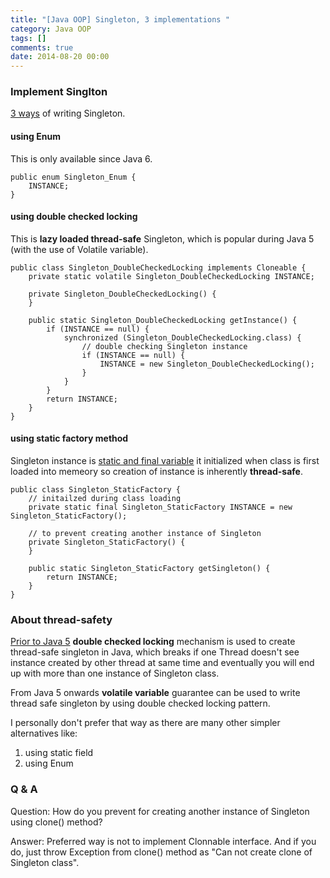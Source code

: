 ```yaml
---
title: "[Java OOP] Singleton, 3 implementations "
category: Java OOP
tags: []
comments: true
date: 2014-08-20 00:00
---
```



### Implement Singlton

[3 ways](http://javarevisited.blogspot.sg/2012/07/why-enum-singleton-are-better-in-java.html) of writing Singleton.

#### using Enum

This is only available since Java 6.

    public enum Singleton_Enum {
    	INSTANCE;
    }

#### using double checked locking

This is **lazy loaded thread-safe** Singleton, which is popular during Java 5 (with the use of Volatile variable).

    public class Singleton_DoubleCheckedLocking implements Cloneable {
    	private static volatile Singleton_DoubleCheckedLocking INSTANCE;

    	private Singleton_DoubleCheckedLocking() {
    	}

    	public static Singleton_DoubleCheckedLocking getInstance() {
    		if (INSTANCE == null) {
    			synchronized (Singleton_DoubleCheckedLocking.class) {
    				// double checking Singleton instance
    				if (INSTANCE == null) {
    					INSTANCE = new Singleton_DoubleCheckedLocking();
    				}
    			}
    		}
    		return INSTANCE;
    	}
    }

#### using static factory method

Singleton instance is [static and final variable](http://javarevisited.blogspot.sg/2012/07/why-enum-singleton-are-better-in-java.html) it initialized when class is first loaded into memeory so creation of instance is inherently **thread-safe**.

    public class Singleton_StaticFactory {
    	// initailzed during class loading
    	private static final Singleton_StaticFactory INSTANCE = new Singleton_StaticFactory();

    	// to prevent creating another instance of Singleton
    	private Singleton_StaticFactory() {
    	}

    	public static Singleton_StaticFactory getSingleton() {
    		return INSTANCE;
    	}
    }

### About thread-safety

[Prior to Java 5](http://javarevisited.blogspot.sg/2012/12/how-to-create-thread-safe-singleton-in-java-example.html) **double checked locking** mechanism is used to create thread-safe singleton in Java, which breaks if one Thread doesn't see instance created by other thread at same time and eventually you will end up with more than one instance of Singleton class.

From Java 5 onwards **volatile variable** guarantee can be used to write thread safe singleton by using double checked locking pattern.

I personally don't prefer that way as there are many other simpler alternatives like:

1. using static field
1. using Enum

### Q & A

Question: How do you prevent for creating another instance of Singleton using clone() method?

Answer: Preferred way is not to implement Clonnable interface. And if you do, just throw Exception from clone() method as "Can not create clone of Singleton class".

